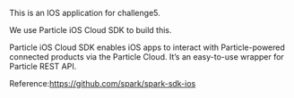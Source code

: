 This is an IOS application for challenge5.

We use Particle iOS Cloud SDK to build this.

Particle iOS Cloud SDK enables iOS apps to interact with Particle-powered connected products via the Particle Cloud. It’s an easy-to-use wrapper for Particle REST API. 

Reference:https://github.com/spark/spark-sdk-ios
